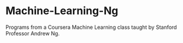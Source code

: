 # Machine-Learning-Ng
Programs from a Coursera Machine Learning class taught by Stanford Professor Andrew Ng.